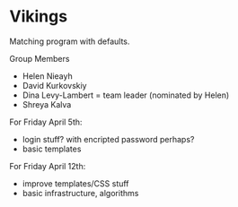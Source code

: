Vikings
=======

Matching program with defaults. 

Group Members 
* Helen Nieayh
* David Kurkovskiy
* Dina Levy-Lambert = team leader (nominated by Helen)
* Shreya Kalva


For Friday April 5th:
* login stuff? with encripted password perhaps?
* basic templates

For Friday April 12th:
* improve templates/CSS stuff
* basic infrastructure, algorithms
